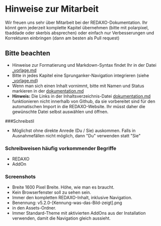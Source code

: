 # Hinweise zur Mitarbeit

Wir freuen uns sehr über Mitarbeit bei der REDAXO-Dokumentation. Ihr könnt gern jederzeit komplette Kapitel übernehmen (bitte mit polarpixel, tbaddade oder skerbis absprechen) oder einfach nur Verbesserungen und Korrekturen einbringen (dann am besten als Pull request)

## Bitte beachten

- Hinweise zur Formatierung und Markdown-Syntax findet Ihr in der Datei [_vorlage.md](_vorlage.md)
- Bitte in jedes Kapitel eine Sprunganker-Navigation integrieren (siehe [_vorlage.md](_vorlage.md))
- Wenn man sich einen Inhalt vornimmt, bitte mit Namen und Status markieren in der [dokumentation.md](dokumentation.md)
- **Hinweis:** Die Links in der Inhaltsverzeichnis-Datei [dokumentation.md](dokumentation.md) funktionieren nicht innerhalb von Github, da sie vorbereitet sind für den automatischen Import in die REDAXO-Website. Ihr müsst daher die gewünschte Datei selbst auswählen und öffnen.

###Schreibstil

- Möglichst ohne direkte Anrede (Du / Sie) auskommen. Falls in Ausnahmefällen nicht möglich, dann "Du" verwenden statt "Sie"

### Schreibweisen häufig vorkommender Begriffe

- REDAXO
- AddOn

### Screenshots

- Breite 1600 Pixel Breite. Höhe, wie man es braucht.
- Kein Browserfenster soll zu sehen sein.
- Immer den kompletten REDAXO-Inhalt, inklusive Navigation.
- Benennung: v5.2.0-[Kennung-was-das-Bild-zeigt].png 
- in den Assets-Ordner. 
- Immer Standard-Theme mit aktivierten AddOns aus der Installation verwenden, damit die Navigation gleich aussieht.


